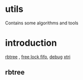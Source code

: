 # utils
Contains some algorithms and tools
# introduction
 [rbtree](#rbtree) , [free lock fifo](), [debug]() [xtri]()
## rbtree
